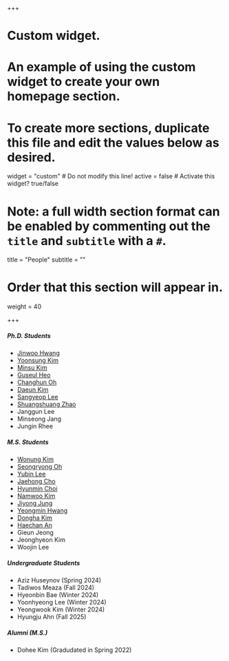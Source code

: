 +++
# Custom widget.
# An example of using the custom widget to create your own homepage section.
# To create more sections, duplicate this file and edit the values below as desired.
widget = "custom"  # Do not modify this line!
active = false  # Activate this widget? true/false

# Note: a full width section format can be enabled by commenting out the `title` and `subtitle` with a `#`.
title = "People"
subtitle = ""

# Order that this section will appear in.
weight = 40

+++

#####	Ph.D. Students	
-	<a href="https://jinuhwang.github.io/">Jinwoo Hwang</a> 
-	<a href="https://yoonsung-kim.github.io/">Yoonsung Kim</a> 
-	<a href="https://kms040411.github.io/">Minsu Kim</a> 
-	<a href="https://sites.google.com/view/guseul-heo/">Guseul Heo</a>
-	<a href="https://milchstra3e.github.io">Changhun Oh</a>
- 	<a href="https://kimdaeun00.github.io">Daeun Kim</a>
-	<a href="https://sangyeop-lee.github.io">Sangyeop Lee</a>
-	<a href="https://cp.kaist.ac.kr/shuangshuang.zhao/">Shuangshuang Zhao</a>
-	Janggun Lee
-	Minseong Jang
-	Jungin Rhee

#####	M.S. Students	
-   <a href="https://waneon.me/">Wonung Kim</a>
-	<a href="https://seongryong0726.github.io/">Seongryong Oh</a> 
-	<a href="http://yblee.site/">Yubin Lee</a> 
- 	<a href="https://jaehongcs20.github.io/">Jaehong Cho</a> 
- 	<a href="https://hyuenmin-choi.github.io/">Hyunmin Choi</a> 
-   <a href="https://tr2-k.github.io/">Namwoo Kim</a>
-   <a href="https://jiyong-j.github.io/">Jiyong Jung</a>
-   <a href="https://hymin13.github.io/about.html">Yeongmin Hwang</a>
-   <a href="https://kimddong0069.github.io/">Dongha Kim</a>
-	<a href="https://anhaechan.github.io/">Haechan An</a>
-	Gieun Jeong
-	Jeonghyeon Kim
-	Woojin Lee

##### Undergraduate Students
-   Aziz Huseynov (Spring 2024)
-	Tadiwos Meaza (Fall 2024)
-	Hyeonbin Bae (Winter 2024)
-	Yoonhyeong Lee (Winter 2024)
- 	Yeongwook Kim (Winter 2024)
-	Hyungju Ahn (Fall 2025)

##### Alumni (M.S.)
-	Dohee Kim (Gradudated in Spring 2022)








